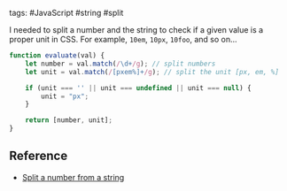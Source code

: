 tags: #JavaScript #string #split

I needed to split a number and the string to check if a given value is a proper unit in CSS.
For example, `10em`, `10px`, `10foo`, and so on...

```js
function evaluate(val) {
    let number = val.match(/\d+/g); // split numbers
    let unit = val.match(/[pxem%]+/g); // split the unit [px, em, %]

    if (unit === '' || unit === undefined || unit === null) {
        unit = "px";
    }

    return [number, unit];
}
```

## Reference
- [Split a number from a string](https://stackoverflow.com/questions/42827884/split-a-number-from-a-string-in-javascript/42828284#42828284)